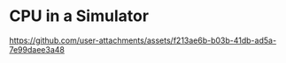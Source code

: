 # CPU in a Simulator


https://github.com/user-attachments/assets/f213ae6b-b03b-41db-ad5a-7e99daee3a48

